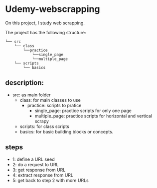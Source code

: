 # Udemy-webscrapping

On this project, I study web scrapping.

The project has the following structure: 

    └── src
        └── class
            └──practice
                └──single_page
                └──multiple_page
        └── scripts
            └── basics

## description: 
- src: as main folder
    - class: for main classes to use
        - practice: scripts to pratice 
            - single_page: practice scripts for only one page
            - multiple_page: practice scripts for horizontal and vertical scrapy
    - scripts: for class scripts
    - basics: for basic building blocks or concepts.

## steps

- 1: define a URL seed
- 2: do a request to URL
- 3: get response from URL 
- 4: extract response from URL
- 5: get back to step 2 with more URLs

